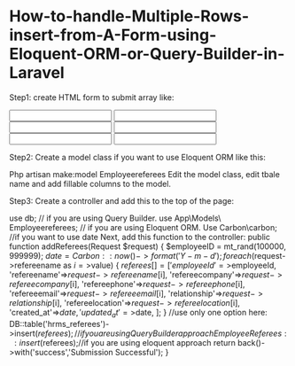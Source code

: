 # How-to-handle-Multiple-Rows-insert-from-A-Form-using-Eloquent-ORM-or-Query-Builder-in-Laravel


Step1: create HTML form to submit array like: 

<input type="text"   name="refereename[]"/>
<input type="text"   name="refereelocation[]"/> 
<input type="text" name="refereecompany[]"/>
<input type="text" name="refereephone[]"/>
<input type="text" name="refereeemail[]"/>  
<input type="text" name="relationship[]"/>  

Step2: Create a model class if you want to use Eloquent ORM like this:

Php artisan make:model Employeereferees
Edit the model class, edit tbale name and add fillable columns to the model.

Step3: Create a controller and add this to the top of the page:

use db; // if you are using Query Builder.
use App\Models\ Employeereferees; // if you are using Eloquent ORM.
Use Carbon\carbon; //if you want to use date 
Next, add this function to the controller:
public function addReferees(Request $request)
{
       $employeeID =  mt_rand(100000, 999999);
        $date  = Carbon::now()->format('Y-m-d');
foreach($request->refereename as $i =>$value)
     	 {
        $referees[]=[
            'employeeId'=>$employeeId,
            'refereename'=>$request->refereename[$i],
            'refereecompany'=>$request->refereecompany[$i],
            'refereephone'=>$request->refereephone[$i],
            'refereeemail'=>$request->refereeemail[$i],
            'relationship'=>$request->relationship[$i],
            'refereelocation'=>$request->refereelocation[$i],
            'created_at'=>$date,
            'updated_at'=>$date,
            ];
      }
//use only one option here:
      DB::table('hrms_referees')->insert($referees); // if you are using Query Builder approach 
      EmployeeReferees::insert($referees);//if you are using eloquent approach
       return back()->with('success','Submission Successful');
}

